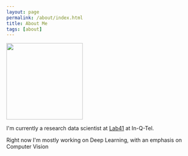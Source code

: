 ```yaml
---
layout: page
permalink: /about/index.html
title: About Me
tags: [about]
---
```


<img src="https://yt3.ggpht.com/-ZUx4PjO0-ZY/AAAAAAAAAAI/AAAAAAAAAAA/QIRIwW_6KLc/s900-c-k-no/photo.jpg" width="200">

I'm currently a research data scientist at [Lab41](http://lab41.org/) at
In-Q-Tel.

Right now I'm mostly working on Deep Learning, with an emphasis on Computer
Vision
